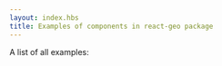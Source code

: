 ```yaml
---
layout: index.hbs
title: Examples of components in react-geo package
---
```


A list of all examples:
